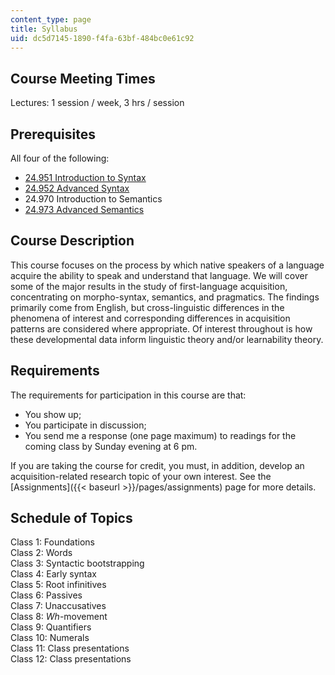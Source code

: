 ```yaml
---
content_type: page
title: Syllabus
uid: dc5d7145-1890-f4fa-63bf-484bc0e61c92
---
```


Course Meeting Times
--------------------

Lectures: 1 session / week, 3 hrs / session

Prerequisites
-------------

All four of the following:

*   [24.951 Introduction to Syntax](/courses/24-951-introduction-to-syntax-fall-2003)
*   [24.952 Advanced Syntax](/courses/24-952-advanced-syntax-spring-2007)
*   24.970 Introduction to Semantics
*   [24.973 Advanced Semantics](/courses/24-973-advanced-semantics-spring-2009)

Course Description
------------------

This course focuses on the process by which native speakers of a language acquire the ability to speak and understand that language. We will cover some of the major results in the study of first-language acquisition, concentrating on morpho-syntax, semantics, and pragmatics. The findings primarily come from English, but cross-linguistic differences in the phenomena of interest and corresponding differences in acquisition patterns are considered where appropriate. Of interest throughout is how these developmental data inform linguistic theory and/or learnability theory.

Requirements
------------

The requirements for participation in this course are that:

*   You show up;
*   You participate in discussion;
*   You send me a response (one page maximum) to readings for the coming class by Sunday evening at 6 pm.

If you are taking the course for credit, you must, in addition, develop an acquisition-related research topic of your own interest. See the [Assignments]({{< baseurl >}}/pages/assignments) page for more details.

Schedule of Topics
------------------

Class 1: Foundations  
Class 2: Words  
Class 3: Syntactic bootstrapping  
Class 4: Early syntax  
Class 5: Root infinitives  
Class 6: Passives  
Class 7: Unaccusatives  
Class 8: _Wh_\-movement  
Class 9: Quantifiers  
Class 10: Numerals  
Class 11: Class presentations  
Class 12: Class presentations